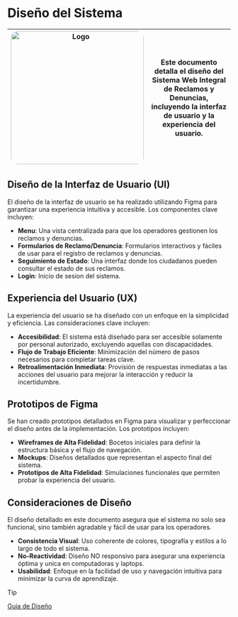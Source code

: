# Diseño del Sistema
| <img src="../assets/images/logo-diseño.png" alt="Logo" width="300" style="border-radius: 15px;"/> | **Este documento detalla el diseño del Sistema Web Integral de Reclamos y Denuncias, incluyendo la interfaz de usuario y la experiencia del usuario.** |
|------------------------------------------------|---------------------------------------------------------------------------------------------------------------------------------------------------------------------------------------------------------------------------|

## Diseño de la Interfaz de Usuario (UI)
El diseño de la interfaz de usuario se ha realizado utilizando Figma para garantizar una experiencia intuitiva y accesible. Los componentes clave incluyen:

- **Menu**: Una vista centralizada para que los operadores gestionen los reclamos y denuncias.
- **Formularios de Reclamo/Denuncia**: Formularios interactivos y fáciles de usar para el registro de reclamos y denuncias.
- **Seguimiento de Estado**: Una interfaz donde los ciudadanos pueden consultar el estado de sus reclamos.
- **Login**: Inicio de sesion del sistema.

## Experiencia del Usuario (UX)
La experiencia del usuario se ha diseñado con un enfoque en la simplicidad y eficiencia. Las consideraciones clave incluyen:

- **Accesibilidad**: El sistema está diseñado para ser accesible solamente por personal autorizado, excluyendo aquellas con discapacidades.
- **Flujo de Trabajo Eficiente**: Minimización del número de pasos necesarios para completar tareas clave.
- **Retroalimentación Inmediata**: Provisión de respuestas inmediatas a las acciones del usuario para mejorar la interacción y reducir la incertidumbre.

## Prototipos de Figma
Se han creado prototipos detallados en Figma para visualizar y perfeccionar el diseño antes de la implementación. Los prototipos incluyen:

- **Wireframes de Alta Fidelidad**: Bocetos iniciales para definir la estructura básica y el flujo de navegación.
- **Mockups**: Diseños detallados que representan el aspecto final del sistema.
- **Prototipos de Alta Fidelidad**: Simulaciones funcionales que permiten probar la experiencia del usuario.

## Consideraciones de Diseño
El diseño detallado en este documento asegura que el sistema no solo sea funcional, sino también agradable y fácil de usar para los operadores.

- **Consistencia Visual**: Uso coherente de colores, tipografía y estilos a lo largo de todo el sistema.
- **No-Reactividad**: Diseño NO responsivo para asegurar una experiencia óptima y unica en computadoras y laptops.
- **Usabilidad**: Enfoque en la facilidad de uso y navegación intuitiva para minimizar la curva de aprendizaje.

> [!TIP]
> [Guia de Diseño](https://www.figma.com/design/AQDYfvSV9g8uzWtasWxgzP/Centro-de-Llamadas?node-id=2-2&t=6kZzfmx6tvPjJqqg-1)
